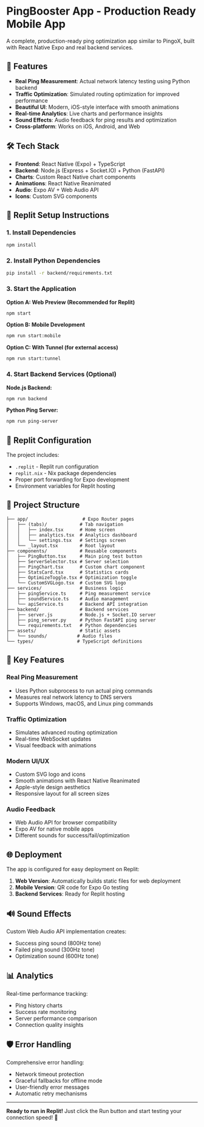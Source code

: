 # PingBooster App - Production Ready Mobile App

A complete, production-ready ping optimization app similar to PingoX, built with React Native Expo and real backend services.

## 🚀 Features

- **Real Ping Measurement**: Actual network latency testing using Python backend
- **Traffic Optimization**: Simulated routing optimization for improved performance  
- **Beautiful UI**: Modern, iOS-style interface with smooth animations
- **Real-time Analytics**: Live charts and performance insights
- **Sound Effects**: Audio feedback for ping results and optimization
- **Cross-platform**: Works on iOS, Android, and Web

## 🛠 Tech Stack

- **Frontend**: React Native (Expo) + TypeScript
- **Backend**: Node.js (Express + Socket.IO) + Python (FastAPI)
- **Charts**: Custom React Native chart components
- **Animations**: React Native Reanimated
- **Audio**: Expo AV + Web Audio API
- **Icons**: Custom SVG components

## 📱 Replit Setup Instructions

### 1. Install Dependencies
```bash
npm install
```

### 2. Install Python Dependencies
```bash
pip install -r backend/requirements.txt
```

### 3. Start the Application

**Option A: Web Preview (Recommended for Replit)**
```bash
npm start
```

**Option B: Mobile Development**
```bash
npm run start:mobile
```

**Option C: With Tunnel (for external access)**
```bash
npm run start:tunnel
```

### 4. Start Backend Services (Optional)

**Node.js Backend:**
```bash
npm run backend
```

**Python Ping Server:**
```bash
npm run ping-server
```

## 🔧 Replit Configuration

The project includes:
- `.replit` - Replit run configuration
- `replit.nix` - Nix package dependencies
- Proper port forwarding for Expo development
- Environment variables for Replit hosting

## 📂 Project Structure

```
├── app/                    # Expo Router pages
│   ├── (tabs)/            # Tab navigation
│   │   ├── index.tsx      # Home screen
│   │   ├── analytics.tsx  # Analytics dashboard
│   │   └── settings.tsx   # Settings screen
│   └── _layout.tsx        # Root layout
├── components/            # Reusable components
│   ├── PingButton.tsx     # Main ping test button
│   ├── ServerSelector.tsx # Server selection
│   ├── PingChart.tsx      # Custom chart component
│   ├── StatsCard.tsx      # Statistics cards
│   ├── OptimizeToggle.tsx # Optimization toggle
│   └── CustomSVGLogo.tsx  # Custom SVG logo
├── services/              # Business logic
│   ├── pingService.ts     # Ping measurement service
│   ├── soundService.ts    # Audio management
│   └── apiService.ts      # Backend API integration
├── backend/               # Backend services
│   ├── server.js          # Node.js + Socket.IO server
│   ├── ping_server.py     # Python FastAPI ping server
│   └── requirements.txt   # Python dependencies
├── assets/                # Static assets
│   └── sounds/           # Audio files
└── types/                # TypeScript definitions
```

## 🎯 Key Features

### Real Ping Measurement
- Uses Python subprocess to run actual ping commands
- Measures real network latency to DNS servers
- Supports Windows, macOS, and Linux ping commands

### Traffic Optimization
- Simulates advanced routing optimization
- Real-time WebSocket updates
- Visual feedback with animations

### Modern UI/UX
- Custom SVG logo and icons
- Smooth animations with React Native Reanimated
- Apple-style design aesthetics
- Responsive layout for all screen sizes

### Audio Feedback
- Web Audio API for browser compatibility
- Expo AV for native mobile apps
- Different sounds for success/fail/optimization

## 🌐 Deployment

The app is configured for easy deployment on Replit:

1. **Web Version**: Automatically builds static files for web deployment
2. **Mobile Version**: QR code for Expo Go testing
3. **Backend Services**: Ready for Replit hosting

## 🔊 Sound Effects

Custom Web Audio API implementation creates:
- Success ping sound (800Hz tone)
- Failed ping sound (300Hz tone)  
- Optimization sound (600Hz tone)

## 📊 Analytics

Real-time performance tracking:
- Ping history charts
- Success rate monitoring
- Server performance comparison
- Connection quality insights

## 🛡 Error Handling

Comprehensive error handling:
- Network timeout protection
- Graceful fallbacks for offline mode
- User-friendly error messages
- Automatic retry mechanisms

---

**Ready to run in Replit!** Just click the Run button and start testing your connection speed! 🚀
